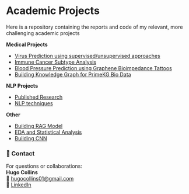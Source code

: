 # Academic Projects
Here is a repository containing the reports and code of my relevant, more challenging academic projects

**Medical Projects**

- [Virus Prediction using supervised/unsupervised approaches](MSc/Virus%20Detection%20using%20Classification,%20Regresssion%20and%20Unsupervised%20Approaches/)
- [Immune Cancer Subtype Analysis](MSc/Immune%20Cancer%20Subtype%20Research/)
- [Blood Pressure Prediction using Graphene Bioimpedance Tattoos](BSc/%20Blood%20Pressure%20Prediction%20using%20Graphene%20Bioimpedance%20Tattoos/)
- [Building Knowledge Graph for PrimeKG Bio Data](MSc/Knowledge%20Graph%20of%20PrimeKG%20Bio%20Data/)

**NLP Projects**
- [Published Research](BSc/NER%20for%20the%20Irish%20Language/)
- [NLP techniques](MSc/NLP/) 

**Other**
- [Building RAG Model](BSc/RAG/)
- [EDA and Statistical Analysis](MSc/EDA%20and%20Statistical%20Analysis/)
- [Building CNN](MSc/BuildingCNNforTinyImageNet/)


### 📎 Contact

For questions or collaborations:  
**Hugo Collins**  
📧 hugocollins01@gmail.com  
🔗 [LinkedIn](https://your-linkedin.com)
